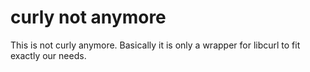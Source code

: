 # curly not anymore

This is not curly anymore. Basically it is only a wrapper for libcurl to fit exactly our needs.
